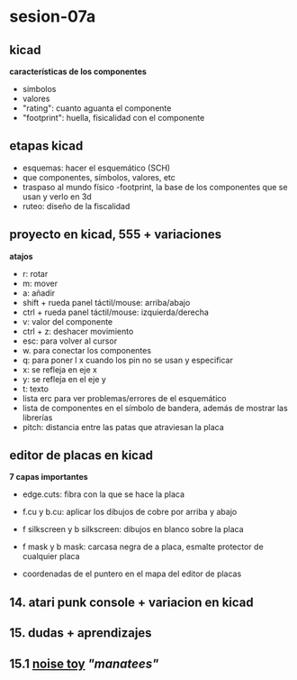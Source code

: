 # sesion-07a

## kicad

__características de los componentes__

- símbolos
- valores
- "rating": cuanto aguanta el componente
- "footprint": huella, fisicalidad con el componente

## etapas kicad

- esquemas: hacer el esquemático (SCH)
 - que componentes, símbolos, valores, etc
- traspaso al mundo físico
 -footprint, la base de los componentes que se usan y verlo en 3d
- ruteo: diseño de la fiscalidad 

## proyecto en kicad, 555 + variaciones

__atajos__

- r: rotar
- m: mover
- a: añadir
- shift + rueda panel táctil/mouse: arriba/abajo
- ctrl + rueda panel táctil/mouse: izquierda/derecha
- v: valor del componente
- ctrl + z: deshacer movimiento
- esc: para volver al cursor
- w. para conectar los componentes
- q: para poner l x cuando los pin no se usan y especificar
- x: se refleja en  eje x
- y: se refleja en el eje y
- t: texto
- lista erc para ver problemas/errores de el esquemático
- lista de componentes en el símbolo de bandera, además de mostrar las librerías
- pitch: distancia entre las patas que atraviesan la placa

## editor de placas en kicad

__7 capas importantes__

- edge.cuts: fibra con la que se hace la placa
- f.cu y b.cu: aplicar los dibujos de cobre por arriba y abajo
- f silkscreen y b silkscreen: dibujos en blanco sobre la placa
- f mask y b mask: carcasa negra de a placa, esmalte protector de cualquier placa

- coordenadas de el puntero en el mapa del editor de placas
  
## 14. atari punk console + variacion en kicad

## 15. dudas + aprendizajes

## 15.1 [noise toy](https://loudobjects.bandcamp.com/album/noise-toys) ___"manatees"___
